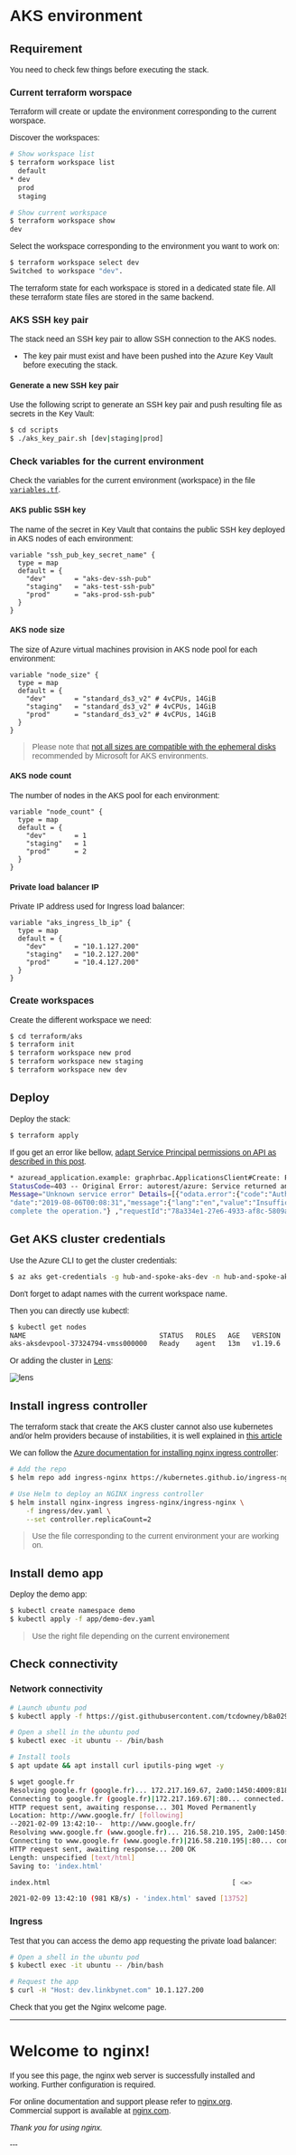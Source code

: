 # AKS environment

## Requirement

You need to check few things before executing the stack.

### Current terraform worspace

Terraform will create or update the environment corresponding to the current worspace.

Discover the workspaces:

```bash
# Show workspace list
$ terraform workspace list
  default
* dev
  prod
  staging

# Show current workspace
$ terraform workspace show
dev
```

Select the workspace corresponding to the environment you want to work on:

```bash
$ terraform workspace select dev
Switched to workspace "dev".
```

The terraform state for each workspace is stored in a dedicated state file.
All these terraform state files are stored in the same backend.

### AKS SSH key pair

The stack need an SSH key pair to allow SSH connection to the AKS nodes.

- The key pair must exist and have been pushed into the Azure Key Vault before executing the stack.

#### Generate a new SSH key pair

Use the following script to generate an SSH key pair and push resulting file as secrets in the Key Vault:

```bash
$ cd scripts
$ ./aks_key_pair.sh [dev|staging|prod]
```

### Check variables for the current environment

Check the variables for the current environment (workspace) in the file [`variables.tf`](variables.tf).

#### AKS public SSH key

The name of the secret in Key Vault that contains the public SSH key deployed in AKS nodes of each environment:

```hcl
variable "ssh_pub_key_secret_name" {
  type = map
  default = {
    "dev"       = "aks-dev-ssh-pub"
    "staging"   = "aks-test-ssh-pub"
    "prod"      = "aks-prod-ssh-pub"
  }
}
```

#### AKS node size

The size of Azure virtual machines provision in AKS node pool for each environment:

```hcl
variable "node_size" {
  type = map
  default = {
    "dev"       = "standard_ds3_v2" # 4vCPUs, 14GiB
    "staging"   = "standard_ds3_v2" # 4vCPUs, 14GiB
    "prod"      = "standard_ds3_v2" # 4vCPUs, 14GiB
  }
}
```

> Please note that [not all sizes are compatible with the ephemeral disks](https://docs.microsoft.com/en-us/azure/virtual-machines/ephemeral-os-disks) recommended by Microsoft for AKS environments.

#### AKS node count

The number of nodes in the AKS pool for each environment:

```hcl
variable "node_count" {
  type = map
  default = {
    "dev"       = 1
    "staging"   = 1
    "prod"      = 2
  }
}
```

#### Private load balancer IP

Private IP address used for Ingress load balancer:

```hcl
variable "aks_ingress_lb_ip" {
  type = map
  default = {
    "dev"       = "10.1.127.200"
    "staging"   = "10.2.127.200"
    "prod"      = "10.4.127.200"
  }
}
```

### Create workspaces

Create the different workspace we need:

```bash
$ cd terraform/aks
$ terraform init
$ terraform workspace new prod
$ terraform workspace new staging
$ terraform workspace new dev
```

## Deploy

Deploy the stack:

```bash
$ terraform apply
```

If gou get an error like bellow, [adapt Service Principal permissions on API as described in this post](https://github.com/hashicorp/terraform-provider-azuread/issues/131).

```bash
* azuread_application.example: graphrbac.ApplicationsClient#Create: Failure responding to request: 
StatusCode=403 -- Original Error: autorest/azure: Service returned an error. Status=403 Code="Unknown" 
Message="Unknown service error" Details=[{"odata.error":{"code":"Authorization_RequestDenied",
"date":"2019-08-06T00:08:31","message":{"lang":"en","value":"Insufficient privileges to 
complete the operation."} ,"requestId":"78a334e1-27e6-4933-af8c-5809a08e384b"}}]
```

## Get AKS cluster credentials

Use the Azure CLI to get the cluster credentials:

```bash
$ az aks get-credentials -g hub-and-spoke-aks-dev -n hub-and-spoke-aks-dev -a --overwrite
```

Don't forget to adapt names with the current workspace name.

Then you can directly use kubectl:

```bash
$ kubectl get nodes
NAME                                 STATUS   ROLES   AGE   VERSION
aks-aksdevpool-37324794-vmss000000   Ready    agent   13m   v1.19.6
```

Or adding the cluster in [Lens](https://www.mirantis.com/software/lens/):

![lens](../../docs/img/lens.png)

## Install ingress controller

The terraform stack that create the AKS cluster cannot also use kubernetes and/or helm providers because of instabilities, it is well explained in [this article](https://itnext.io/terraform-dont-use-kubernetes-provider-with-your-cluster-resource-d8ec5319d14a)

We can follow the [Azure documentation for installing nginx ingress controller](https://docs.microsoft.com/en-us/azure/aks/ingress-internal-ip#create-an-ingress-controller):

```bash
# Add the repo
$ helm repo add ingress-nginx https://kubernetes.github.io/ingress-nginx

# Use Helm to deploy an NGINX ingress controller
$ helm install nginx-ingress ingress-nginx/ingress-nginx \
    -f ingress/dev.yaml \
    --set controller.replicaCount=2
```

> Use the file corresponding to the current environment your are working on.

## Install demo app

Deploy the demo app:

```bash
$ kubectl create namespace demo
$ kubectl apply -f app/demo-dev.yaml
```

> Use the right file depending on the current environement

## Check connectivity

### Network connectivity

```bash
# Launch ubuntu pod
$ kubectl apply -f https://gist.githubusercontent.com/tcdowney/b8a0297241b74f94ef1fc6627f7ea69a/raw/eaae035f5adca37ca00d4a49f1c1958fe3db89e3/ubuntu-sleep.yaml

# Open a shell in the ubuntu pod
$ kubectl exec -it ubuntu -- /bin/bash

# Install tools
$ apt update && apt install curl iputils-ping wget -y

$ wget google.fr
Resolving google.fr (google.fr)... 172.217.169.67, 2a00:1450:4009:818::2003
Connecting to google.fr (google.fr)|172.217.169.67|:80... connected.
HTTP request sent, awaiting response... 301 Moved Permanently
Location: http://www.google.fr/ [following]
--2021-02-09 13:42:10--  http://www.google.fr/
Resolving www.google.fr (www.google.fr)... 216.58.210.195, 2a00:1450:4009:81a::2003
Connecting to www.google.fr (www.google.fr)|216.58.210.195|:80... connected.
HTTP request sent, awaiting response... 200 OK
Length: unspecified [text/html]
Saving to: 'index.html'

index.html                                             [ <=>                                                                                                            ]  13.43K  --.-KB/s    in 0.01s

2021-02-09 13:42:10 (981 KB/s) - 'index.html' saved [13752]

```

### Ingress

Test that you can access the demo app requesting the private load balancer:

```bash
# Open a shell in the ubuntu pod
$ kubectl exec -it ubuntu -- /bin/bash

# Request the app 
$ curl -H "Host: dev.linkbynet.com" 10.1.127.200
```

Check that you get the Nginx welcome page.

---
<!DOCTYPE html>
<html>
<head>
<title>Welcome to nginx!</title>
<style>
    body {
        width: 35em;
        margin: 0 auto;
        font-family: Tahoma, Verdana, Arial, sans-serif;
    }
</style>
</head>
<body>
<h1>Welcome to nginx!</h1>
<p>If you see this page, the nginx web server is successfully installed and
working. Further configuration is required.</p>

<p>For online documentation and support please refer to
<a href="http://nginx.org/">nginx.org</a>.<br/>
Commercial support is available at
<a href="http://nginx.com/">nginx.com</a>.</p>

<p><em>Thank you for using nginx.</em></p>
</body>
</html>
---
